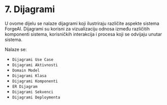 # 7. Dijagrami

U ovome dijelu se nalaze dijagrami koji ilustriraju različite aspekte sistema ForgeAI. Dijagrami su korisni za vizualizaciju odnosa između različitih komponenti sistema, korisničkih interakcija i procesa koji se odvijaju unutar sistema.

Nalaze se:
- `Dijagrami Use Case`
- `Dijagrami Aktivnosti`
- `Domain Model`
- `Dijagrami Klasa`
- `Dijagrami Komponenti`
- `ER Dijagram`
- `Dijagrami Sekvenci`
- `Dijagrami Deploymenta`